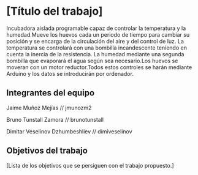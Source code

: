 # [Título del trabajo]
Incubadora aislada programable capaz de controlar la temperatura y la humedad.Mueve los huevos cada un periodo de tiempo para cambiar su posición y se encarga de la circulación del aire y del control de luz. La temperatura se controlará con una bombilla incandescente teniendo en cuenta la inercia de la resistencia. La humedad mediante una segunda bombilla que evaporará el agua según sea necesario.Los huevos se moveran con un motor reductor.Todos estos controles se harán mediante Arduino y los datos se introducirán por ordenador.

## Integrantes del equipo

Jaime Muñoz Mejías // jmunozm2

Bruno Tunstall Zamora // brunotunstall

Dimitar Veselinov Dzhumbeshliev // dimiveselinov

## Objetivos del trabajo

[Lista de los objetivos que se persiguen con el trabajo propuesto.]
